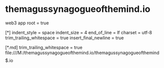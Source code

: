 # themagussynagogueofthemind.io
web3 app
root = true

[*]
indent_style = space
indent_size = 4
end_of_line = lf
charset = utf-8
trim_trailing_whitespace = true
insert_final_newline = true

[*.md]
trim_trailing_whitespace = true
file:///M:/themagussynagogueofthemind.io/themagussynagogueofthemind$$$$$.io
